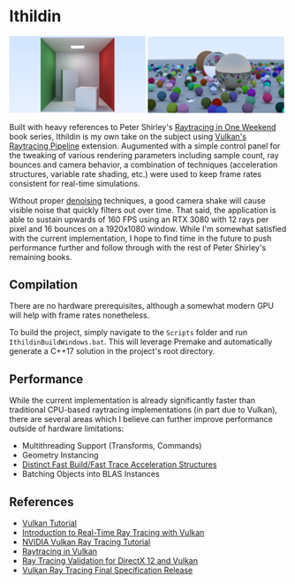 # Ithildin
<img src="https://github.com/xRiveria/Ithildin/blob/master/Documentation/CornellBox.PNG" width="49%"></img> <img src="https://github.com/xRiveria/Ithildin/blob/master/Documentation/OneWeekend.PNG" width="49%"></img>

Built with heavy references to Peter Shirley's [Raytracing in One Weekend](https://raytracing.github.io) book series, Ithildin is my own take on the subject using [Vulkan's Raytracing Pipeline](https://docs.vulkan.org/guide/latest/extensions/ray_tracing.html#:~:text=The%20VK_KHR_ray_tracing_pipeline%20extension%20introduces%20ray,vertex%2Fgeometry%2Ffragment%20stages.) 
extension. Augumented with a simple control panel for the tweaking of various rendering parameters including sample count, ray bounces and camera behavior, a combination of techniques (acceleration structures, variable rate shading, etc.) were used to keep frame rates consistent for real-time simulations.

Without proper [denoising](https://blogs.nvidia.com/blog/what-is-denoising/) techniques, a good camera shake will cause visible noise that quickly filters out over time. That said, the application is able to sustain upwards of 160 FPS using an RTX 3080 with 12 rays per pixel and 16 bounces on a 1920x1080 window. While I'm somewhat satisfied with the current implementation, 
I hope to find time in the future to push performance further and follow through with the rest of Peter Shirley's remaining books.

## Compilation

There are no hardware prerequisites, although a somewhat modern GPU will help with frame rates nonetheless. 

To build the project, simply navigate to the `Scripts` folder and run `IthildinBuildWindows.bat`. This will leverage Premake and automatically generate a C++17 solution in the project's root directory.

## Performance

While the current implementation is already significantly faster than traditional CPU-based raytracing implementations (in part due to Vulkan), there are several areas which I believe can further improve performance outside of hardware limitations:
* Multithreading Support (Transforms, Commands)
* Geometry Instancing
* [Distinct Fast Build/Fast Trace Acceleration Structures](https://docs.vulkan.org/samples/latest/samples/extensions/ray_tracing_extended/README.html)
* Batching Objects into BLAS Instances

## References
* [Vulkan Tutorial](https://vulkan-tutorial.com/)
* [Introduction to Real-Time Ray Tracing with Vulkan](https://devblogs.nvidia.com/vulkan-raytracing)
* [NVIDIA Vulkan Ray Tracing Tutorial](https://developer.nvidia.com/rtx/raytracing/vkray)
* [Raytracing in Vulkan](https://github.com/GPSnoopy/RayTracingInVulkan)
* [Ray Tracing Validation for DirectX 12 and Vulkan](https://developer.nvidia.com/blog/ray-tracing-validation-at-the-driver-level)
* [Vulkan Ray Tracing Final Specification Release](https://www.khronos.org/blog/vulkan-ray-tracing-final-specification-release)
